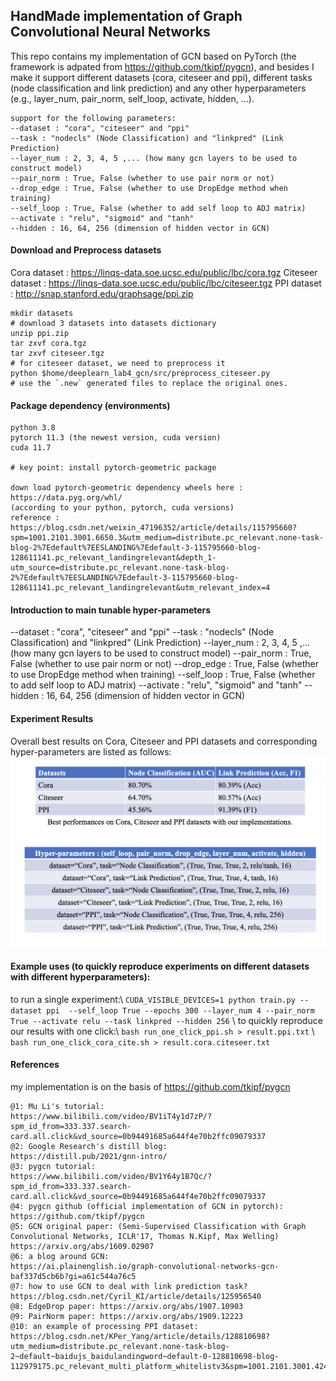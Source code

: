 ## HandMade implementation of Graph Convolutional Neural Networks
This repo contains my implementation of GCN based on PyTorch (the framework is adpated from https://github.com/tkipf/pygcn),
and besides I make it support different datasets (cora, citeseer and ppi), different tasks (node classification and link prediction) and any other hyperparameters (e.g., layer_num, pair_norm, self_loop, activate, hidden, ...).
```
support for the following parameters:
--dataset : "cora", "citeseer" and "ppi"
--task : "nodecls" (Node Classification) and "linkpred" (Link Prediction)
--layer_num : 2, 3, 4, 5 ,... (how many gcn layers to be used to construct model)
--pair_norm : True, False (whether to use pair norm or not)
--drop_edge : True, False (whether to use DropEdge method when training)
--self_loop : True, False (whether to add self loop to ADJ matrix)
--activate : "relu", "sigmoid" and "tanh"
--hidden : 16, 64, 256 (dimension of hidden vector in GCN)
```
#### Download and Preprocess datasets
Cora dataset : https://linqs-data.soe.ucsc.edu/public/lbc/cora.tgz 
Citeseer dataset :  https://linqs-data.soe.ucsc.edu/public/lbc/citeseer.tgz
PPI dataset :  http://snap.stanford.edu/graphsage/ppi.zip 
```
mkdir datasets
# download 3 datasets into datasets dictionary
unzip ppi.zip
tar zxvf cora.tgz
tar zxvf citeseer.tgz
# for citeseer dataset, we need to preprocess it
python $home/deeplearn_lab4_gcn/src/preprocess_citeseer.py
# use the `.new` generated files to replace the original ones.
```
#### Package dependency (environments)
```
python 3.8
pytorch 11.3 (the newest version, cuda version)
cuda 11.7

# key point: install pytorch-geometric package 

down load pytorch-geometric dependency wheels here : https://data.pyg.org/whl/  
(according to your python, pytorch, cuda versions)
reference : https://blog.csdn.net/weixin_47196352/article/details/115795660?spm=1001.2101.3001.6650.3&utm_medium=distribute.pc_relevant.none-task-blog-2%7Edefault%7EESLANDING%7Edefault-3-115795660-blog-128611141.pc_relevant_landingrelevant&depth_1-utm_source=distribute.pc_relevant.none-task-blog-2%7Edefault%7EESLANDING%7Edefault-3-115795660-blog-128611141.pc_relevant_landingrelevant&utm_relevant_index=4
```
#### Introduction to main tunable hyper-parameters
--dataset : "cora", "citeseer" and "ppi"
--task : "nodecls" (Node Classification) and "linkpred" (Link Prediction)
--layer_num : 2, 3, 4, 5 ,... (how many gcn layers to be used to construct model)
--pair_norm : True, False (whether to use pair norm or not)
--drop_edge : True, False (whether to use DropEdge method when training)
--self_loop : True, False (whether to add self loop to ADJ matrix)
--activate : "relu", "sigmoid" and "tanh"
--hidden : 16, 64, 256 (dimension of hidden vector in GCN)
#### Experiment Results
Overall best results on Cora, Citeseer and PPI datasets and corresponding hyper-parameters are listed as follows:
![avatar](overall-results.png)
#### Example uses (to quickly reproduce experiments on different datasets with different hyperparameters): 
to run a single experiment:\\
`CUDA_VISIBLE_DEVICES=1 python train.py --dataset ppi  --self_loop True --epochs 300 --layer_num 4 --pair_norm True --activate relu --task linkpred --hidden 256` \\
to quickly reproduce our results with one click:\\
`bash run_one_click_ppi.sh > result.ppi.txt` \\
`bash run_one_click_cora_cite.sh > result.cora.citeseer.txt`

#### References
my implementation is on the basis of https://github.com/tkipf/pygcn
```
@1: Mu Li's tutorial:
https://www.bilibili.com/video/BV1iT4y1d7zP/?spm_id_from=333.337.search-card.all.click&vd_source=0b94491685a644f4e70b2ffc09079337
@2: Google Research's distill blog:
https://distill.pub/2021/gnn-intro/
@3: pygcn tutorial:
https://www.bilibili.com/video/BV1Y64y1B7Qc/?spm_id_from=333.337.search-card.all.click&vd_source=0b94491685a644f4e70b2ffc09079337
@4: pygcn github (official implementation of GCN in pytorch):
https://github.com/tkipf/pygcn
@5: GCN original paper: (Semi-Supervised Classification with Graph Convolutional Networks, ICLR'17, Thomas N.Kipf, Max Welling)
https://arxiv.org/abs/1609.02907
@6: a blog around GCN:
https://ai.plainenglish.io/graph-convolutional-networks-gcn-baf337d5cb6b?gi=a61c544a76c5
@7: how to use GCN to deal with link prediction task?
https://blog.csdn.net/Cyril_KI/article/details/125956540
@8: EdgeDrop paper: https://arxiv.org/abs/1907.10903
@9: PairNorm paper: https://arxiv.org/abs/1909.12223
@10: an example of processing PPI dataset:
https://blog.csdn.net/KPer_Yang/article/details/128810698?utm_medium=distribute.pc_relevant.none-task-blog-2~default~baidujs_baidulandingword~default-0-128810698-blog-112979175.pc_relevant_multi_platform_whitelistv3&spm=1001.2101.3001.4242.1&utm_relevant_index=3
```



